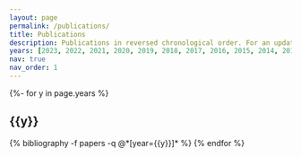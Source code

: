 ```yaml
---
layout: page
permalink: /publications/
title: Publications
description: Publications in reversed chronological order. For an updated list of publications please visit my Google Scholar profile at https://scholar.google.ca/citations?user=tIVqEqYAAAAJ&hl=en
years: [2023, 2022, 2021, 2020, 2019, 2018, 2017, 2016, 2015, 2014, 2013]
nav: true
nav_order: 1
---
```

<!-- _pages/publications.md -->
<div class="publications">

{%- for y in page.years %}
  <h2 class="year">{{y}}</h2>
  {% bibliography -f papers -q @*[year={{y}}]* %}
{% endfor %}

</div>
